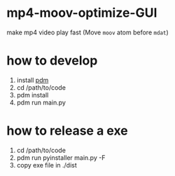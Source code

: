 # mp4-moov-optimize-GUI

make mp4 video play fast
(Move `moov` atom before `mdat`)

# how to develop

1. install [pdm](https://github.com/pdm-project/pdm)
2. cd /path/to/code
3. pdm install
4. pdm run main.py

# how to release a exe

1. cd /path/to/code
2. pdm run pyinstaller main.py -F
3. copy exe file in ./dist